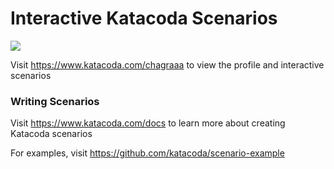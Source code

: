 # Interactive Katacoda Scenarios

[![](http://shields.katacoda.com/katacoda/chagraaa/count.svg)](https://www.katacoda.com/chagraaa "Get your profile on Katacoda.com")

Visit https://www.katacoda.com/chagraaa to view the profile and interactive scenarios

### Writing Scenarios
Visit https://www.katacoda.com/docs to learn more about creating Katacoda scenarios

For examples, visit https://github.com/katacoda/scenario-example
